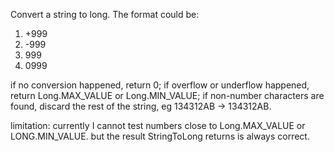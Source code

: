 Convert a string to long.
The format could be:
1. +999
2. -999
3. 999
4. 0999

if no conversion happened, return 0;
if overflow or underflow happened, return Long.MAX_VALUE or Long.MIN_VALUE;
if non-number characters are found, discard the rest of the string, eg 134312AB -> 134312AB.

limitation: currently I cannot test numbers close to Long.MAX_VALUE or LONG.MIN_VALUE. but the result StringToLong returns is always correct.

